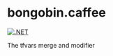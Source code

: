 # bongobin.caffee

[![.NET](https://github.com/binarysenator/bongobin.caffee/actions/workflows/dotnet.yml/badge.svg?branch=main)](https://github.com/binarysenator/bongobin.caffee/actions/workflows/dotnet.yml)

The tfvars merge and modifier
